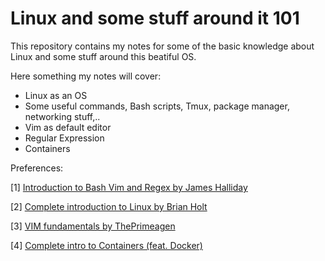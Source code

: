 # Linux and some stuff around it 101

This repository contains my notes for some of the basic knowledge about Linux and some stuff around this beatiful OS.

Here something my notes will cover:

-   Linux as an OS
-   Some useful commands, Bash scripts, Tmux, package manager, networking stuff,..
-   Vim as default editor
-   Regular Expression
-   Containers  

Preferences:

[1] [Introduction to Bash Vim and Regex by James Halliday](https://frontendmasters.com/courses/bash-vim-regex/)

[2] [Complete introduction to Linux by Brian Holt](https://frontendmasters.com/courses/linux-command-line/)

[3] [VIM fundamentals by ThePrimeagen](https://frontendmasters.com/courses/vim-fundamentals/)

[4] [Complete intro to Containers (feat. Docker)](https://frontendmasters.com/courses/complete-intro-containers/)

